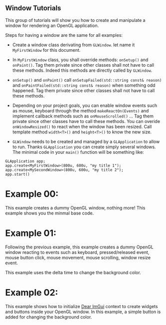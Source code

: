 ## Window Tutorials

This group of tutorials will show you how to create and manipulate a window for
rendering an OpenGL application.

Steps for having a window are the same for all examples:

- Create a window class derivating from `GLWindow`. let name it `MyFirstWindow`
  for this document.

- In `MyFirstWindow` class, you shall override methods: `onSetup()` and
  `onPaint()`. Tag them private since other classes shall not have to call these
  methods. Indeed this methods are directly called by `GLWindow`.

- `onSetup()` and `onPaint()` call `onSetupFailed(std::string const& reason)`
  and `onPaintFailed(std::string const& reason)` when something odd
  happened. Tag them private since other classes shall not have to call these
  methods.

- Depending on your project goals, you can enable window events such as mouse,
  keyboard through the method `makeReactOn(Events)` and implement callback
  methods such as `onMouseScrolled()` ... Tag them private since other classes
  have to call these methods. You can overide `onWindowResized()` to react when
  the window has been resized. Call template method `width<T>()` and
  `height<T>()` to know the new size.

- `GLWindow` needs to be created and managed by a `GLApplication` to allow to
  run. Thanks `GLApplication` you can create simply several windows. The minimal
  code in your `main()` function will be something like:

```
GLApplication app;
app.create<MyFirstWindow>(800u, 600u, "my title 1");
app.create<MySecondWindow>(800u, 600u, "my title 2");
app.start()
```

Example 00:
===========

This example creates a dummy OpenGL window, nothing more! This example shows
you the minmal base code.

Example 01:
===========

Following the previous example, this example creates a dummy OpenGL window
reacting to events such as keyboard, pressed/released event, mouse button click,
mouse movement, mouse scrolling, window resize event.

This example uses the delta time to change the background color.

Example 02:
===========

This example shows how to initialize [Dear ImGui](https://github.com/ocornut/imgui)
context to create widgets and buttons inside your OpenGL window. In this example, a
simple button is added for changing the background color.
